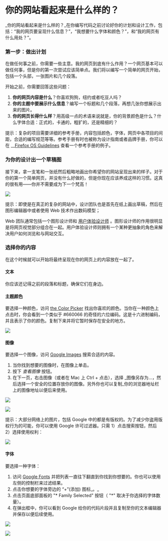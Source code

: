 # 你的网站看起来是什么样的？

_你的网站看起来是什么样的？_在你编写代码之前讨论好你的计划和设计工作，包括：“我的网页要呈现什么信息？”，“我想要什么字体和颜色？”，和“我的网页有什么用处？”。

### 第一步：做出计划 <a id="&#x7B2C;&#x4E00;&#x6B65;&#xFF1A;&#x505A;&#x51FA;&#x8BA1;&#x5212;"></a>

在做任何事之前，你需要一些主意。我的网页到底有什么作用？一个网页基本可以做任何事，但是你的第一次尝试应该简单点。我们将以编写一个简单的网页开始，包括一个头部，一张图片和几个段落。

开始之前，你需要回答这些问题：

1. **你的网页内容是什么**？你喜欢狗狗，纽约或者吃豆人吗？
2. **你的主题中要展示什么信息**？编写一个标题和几个段落，再想几张你想展示出来的图片。
3. **你的网页长得什么样**？用高级一点的术语来说就是，你的背景颜色是什么？什么字体合适：正式的，卡通的，粗犷的，还是精细的？

提示：复杂的项目需要详细的参考手册，内容包括颜色，字体，网页中各项目的间距，合适的编写规范等等。参考手册有时也被称为设计指南或者品牌手册，你可以在 __[Firefox OS Guidelines](https://www.mozilla.org/en-US/styleguide/products/firefox-os/) 查看一个参考手册的例子。

### 为你的设计出一个草稿图 <a id="&#x4E3A;&#x4F60;&#x7684;&#x8BBE;&#x8BA1;&#x51FA;&#x4E00;&#x4E2A;&#x8349;&#x7A3F;&#x56FE;"></a>

接下来，拿一支笔和一张纸然后粗略地画出你希望你的网站呈现出来的样子。对于你的第一个简单网页，并没有什么好做的，但是你现在应该养成这样的习惯。这真的很有用——你并不需要成为下一个梵高！

![](https://mdn.mozillademos.org/files/9239/website-drawing-scan.png)

提示：即使是在真正的复杂的网站中，设计团队也是首先在纸上画出草稿，然后在图形编辑器中或者使用 Web 技术作出数码模型；

Web 团队通常包括一个图形设计师和 [用户体验设计师](https://developer.mozilla.org/en-US/docs/Glossary/UX) 。图形设计师的作用很明显是将网页视觉部分组合在一起。用户体验设计师则拥有一个某种更抽象的角色来解决用户如何浏览和与网站交互。

### 选择你的内容 <a id="&#x9009;&#x62E9;&#x4F60;&#x7684;&#x5185;&#x5BB9;"></a>

在这个时候就可以开始将最终呈现在你的网页上的内容放在一起了。

#### 文本 <a id="&#x6587;&#x672C;"></a>

你应该还记得之前的段落和标题，确保它们在身边。

#### 主题颜色 <a id="&#x4E3B;&#x9898;&#x989C;&#x8272;"></a>

要选择一种颜色，访问 [the Color Picker](https://developer.mozilla.org/zh-CN/docs/Web/CSS/CSS_Colors/Color_picker_tool) 找出你喜欢的颜色。当你在一种颜色上点击时，你会看到一个类似于 \#660066 的奇怪的六位编码。这是十六进制编码，并且表示了你的颜色。复制下来并将它暂时保存在安全的地方。

![](https://mdn.mozillademos.org/files/8975/Screenshot%20from%202014-11-03%2017:40:49.png)

#### 图像 <a id="&#x56FE;&#x50CF;"></a>

要选择一个图像，访问 [Google Images](https://www.google.com/imghp?gws_rd=ssl) 搜索合适的内容。

1. 当你找到想要的图像时，在图像上单击。
2. 按下 _查看图像_ 按钮。
3. 在下一页，右击图像（或者在 Mac 上 Ctrl + 点击），选择 _图像另存为...，然后选择一个安全的位置存放你的图像。另外你也可以复制_你的浏览器地址栏上的图像地址以便后来使用。

![](https://mdn.mozillademos.org/files/8985/Screenshot%20from%202014-11-04%2015:09:21.png)

![](https://mdn.mozillademos.org/files/8989/Screenshot%20from%202014-11-04%2015:20:48.png)

提示：大部分网络上的图片，包括 Google 中的都是有版权的。为了减少你盗用版权行为的可能，你可以使用 Google 许可过滤器。只需 1）点击搜索按钮，然后 2）选择使用权利：

![](https://mdn.mozillademos.org/files/8981/Screenshot%20from%202014-11-04%2014:27:45.png)

#### 字体 <a id="&#x5B57;&#x4F53;"></a>

要选择一种字体：

1. 访问  [Google Fonts](http://www.google.com/fonts) 并把列表一直往下翻直到你找到你想要的。你也可以使用左侧的控制栏来过滤结果。
2. 点击你想要的字体旁边的 “+”\(添加\) 图标_。_
3. 点击页面底部面板的 "\* Family Selected" 按钮（ "\*" 取决于你选择的字体数量）。
4. 在弹出框中，你可以看到 Google 给你的代码片段并且复制至你的文本编辑器并保存以便后续使用。

![](https://mdn.mozillademos.org/files/13871/font1.png)

![](https://mdn.mozillademos.org/files/13873/font2.png)


